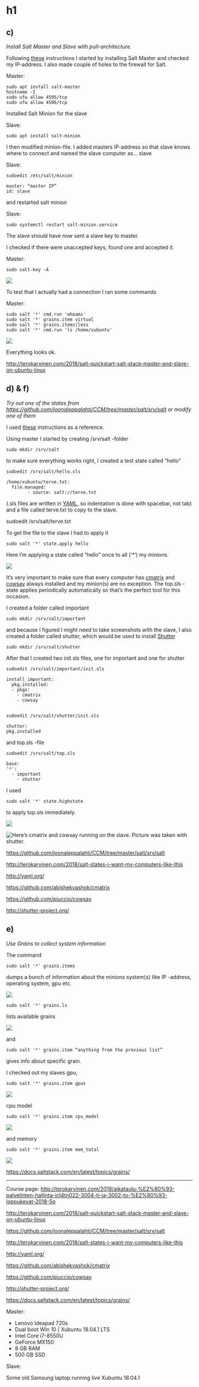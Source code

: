 # h1

## c)

*Install Salt Master and Slave with pull-architecture.*


Following [these](http://terokarvinen.com/2018/salt-quickstart-salt-stack-master-and-slave-on-ubuntu-linux) instructions I started by installing Salt Master and checked my IP-address. I also made couple of holes to the firewall for Salt.

Master:

	sudo apt install salt-master
	hostname -I
	sudo ufw allow 4505/tcp
	sudo ufw allow 4506/tcp

Installed Salt Minion for the slave

Slave:

	sudo apt install salt-minion

I then modified minion-file. I added masters IP-address so that slave knows where to connect and named the slave computer as... slave

Slave:

	sudoedit /etc/salt/minion

	master: “master IP”
	id: slave


and restarted salt minion

Slave:

	sudo systemctl restart salt-minion.service


The slave should have now sent a slave key to master.

I checked if there were unaccepted keys, found one and accepted it.

Master:

	sudo salt-key -A

![](images/h1/Selection_044.png)

To test that I actually had a connection I ran some commands

Master:

	sudo salt '*' cmd.run 'whoami'
	sudo salt '*' grains.item virtual
	sudo salt '*' grains.items|less
	sudo salt '*' cmd.run 'ls /home/xubuntu'

![](images/h1/Selection_045.png)

Everything looks ok.

http://terokarvinen.com/2018/salt-quickstart-salt-stack-master-and-slave-on-ubuntu-linux

## d) & f)	

*Try out one of the states from https://github.com/joonaleppalahti/CCM/tree/master/salt/srv/salt or modify one of them*


I used [these](http://terokarvinen.com/2018/salt-states-i-want-my-computers-like-this) instructions as a reference.

Using master I started by creating /srv/salt -folder

	sudo mkdir /srv/salt

to make sure everything works right, I created a test state called “hello”

	sudoedit /srv/salt/hello.sls
	
	/home/xubuntu/terve.txt:
  	  file.managed:
    	    - source: salt://terve.txt

(.sls files are written in [YAML](http://yaml.org/), so indentation is done with spacebar, not tab)
and a file called terve.txt to copy to the slave.

  sudoedit /srv/salt/terve.txt


	
To get the file to the slave I had to apply it

	sudo salt '*' state.apply hello

Here I’m applying a state called “hello” once to all (‘*’) my minions.

![](images/h1/Selection_046.png)

It’s very important to make sure that every computer has [cmatrix](https://github.com/abishekvashok/cmatrix) and [cowsay](https://github.com/piuccio/cowsay) always installed and my minion(s) are no exception. The top.sls -state applies periodically automatically so that’s the perfect tool for this occasion.

I created a folder called important

	sudo mkdir /srv/salt/important

and because I figured I might need to take screenshots with the slave, I also created a folder called shutter, which would be used to install [Shutter](http://shutter-project.org/)

	sudo mkdir /srv/salt/shutter

After that I created two init.sls files, one for important and one for shutter

	sudoedit /srv/salt/important/init.sls

	install_important:
 	  pkg.installed:
      - pkgs:
        - cmatrix
      	- cowsay


	sudoedit /srv/salt/shutter/init.sls

	shutter:
    pkg.installed


and top.sls -file

	sudoedit /srv/salt/top.sls

	base:
    '*':
   	  - important
    	- shutter


I used 

	sudo salt '*' state.highstate

to apply top.sls immediately.

![](images/h1/Selection_047.png)

![Here’s cmatrix and cowsay running on the slave. Picture was taken with shutter.](images/h1/Selection_001.png) 



https://github.com/joonaleppalahti/CCM/tree/master/salt/srv/salt

http://terokarvinen.com/2018/salt-states-i-want-my-computers-like-this

http://yaml.org/

https://github.com/abishekvashok/cmatrix

https://github.com/piuccio/cowsay

http://shutter-project.org/



## e)

*Use Grains to collect system information*


The command

	sudo salt '*' grains.items

dumps a bunch of information about the minions system(s) like IP -address, operating system, gpu etc.

![](images/h1/Selection_048.png)

	sudo salt '*' grains.ls

lists available grains

![](images/h1/Selection_049.png)

and

	sudo salt '*' grains.item “anything from the previous list”

gives info about specific grain.

I checked out my slaves gpu,

	sudo salt '*' grains.item gpus
  
![](images/h1/Selection_050.png)

cpu model

	sudo salt '*' grains.item cpu_model

![](images/h1/Selection_051.png)

and memory

	sudo salt '*' grains.item mem_total
	
![](images/h1/Selection_052.png)

https://docs.saltstack.com/en/latest/topics/grains/

***

Course page: http://terokarvinen.com/2018/aikataulu-%E2%80%93-palvelinten-hallinta-ict4tn022-3004-ti-ja-3002-to-%E2%80%93-loppukevat-2018-5p

http://terokarvinen.com/2018/salt-quickstart-salt-stack-master-and-slave-on-ubuntu-linux

https://github.com/joonaleppalahti/CCM/tree/master/salt/srv/salt

http://terokarvinen.com/2018/salt-states-i-want-my-computers-like-this

http://yaml.org/

https://github.com/abishekvashok/cmatrix

https://github.com/piuccio/cowsay

http://shutter-project.org/

https://docs.saltstack.com/en/latest/topics/grains/

Master:

- Lenovo Ideapad 720s
- Dual boot Win 10 | Xubuntu 18.04.1 LTS
- Intel Core i7-8550U
- GeForce MX150
- 8 GB RAM
- 500 GB SSD

Slave:

Some old Samsung laptop running live Xubuntu 18.04.1
